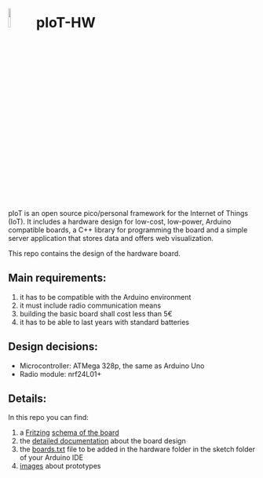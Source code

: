 <img src="http://openclipart.org/people/Scout/Chick.svg" width="10%" height="10%"/> pIoT-HW
===========================================================================================

pIoT is an open source pico/personal framework for the Internet of Things (IoT).
It includes a hardware design for low-cost, low-power, Arduino compatible boards, a C++ library for programming the board and a simple server application that stores data and offers web visualization.


This repo contains the design of the hardware board.


Main requirements:
------------------

1.  it has to be compatible with the Arduino environment
2.  it must include radio communication means
2.  building the basic board shall cost less than 5€
3.  it has to be able to last years with standard batteries

Design decisions:
-----------------

*  Microcontroller: ATMega 328p, the same as Arduino Uno
*  Radio module: nrf24L01+

Details:
--------

In this repo you can find:

1.  a [Fritzing](http://fritzing.org/home/) [schema of the board](https://github.com/dariosalvi78/pIoT-HW/blob/master/pIoT.fzz)
2.  the [detailed documentation](https://github.com/dariosalvi78/pIoT-HW/wiki) about the board design
3.  the [boards.txt](https://github.com/dariosalvi78/pIoT-HW/blob/master/boards.txt) file to be added in the hardware folder in the sketch folder of your Arduino IDE
4.  [images](https://github.com/dariosalvi78/pIoT-HW/tree/master/pictures) about prototypes

